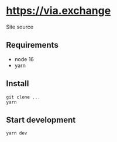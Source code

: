 # https://via.exchange

Site source

## Requirements
- node 16
- yarn

## Install

```
git clone ...
yarn
```

## Start development

```
yarn dev
```
